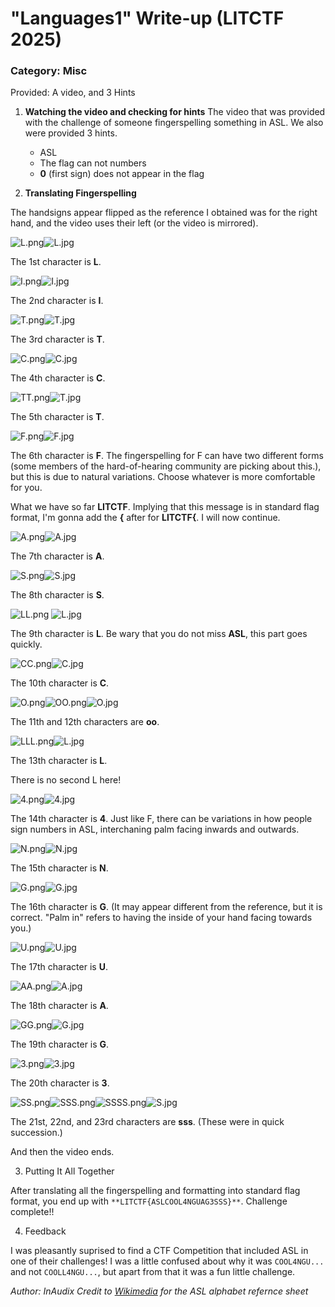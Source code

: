 # "Languages1" Write-up (LITCTF 2025)
### Category: Misc
Provided: A video, and 3 Hints

1. **Watching the video and checking for hints**
	The video that was provided with the challenge of someone fingerspelling something in ASL. We also were provided 3 hints.
	- ASL
    - The flag can not numbers
    - **0** (first sign) does not appear in the flag

2. **Translating Fingerspelling**

The handsigns  appear flipped as the reference I obtained was for the right hand, and the video uses their left (or the video is mirrored). 

![L.png](SCREENSHOTS/L.png "L.png")![L.jpg](REFERENCES/L.jpg)

The 1st character is **L**.

![I.png](SCREENSHOTS/I.png)![I.jpg](REFERENCES/I.jpg)

The 2nd character is **I**.

![T.png](SCREENSHOTS/T.png)![T.jpg](REFERENCES/T.jpg)

The 3rd character is **T**.

![C.png](SCREENSHOTS/C.png)![C.jpg](REFERENCES/C.jpg)

The 4th character is **C**.

![TT.png](SCREENSHOTS/TT.png)![T.jpg](REFERENCES/T.jpg)

The 5th character is **T**.

![F.png](SCREENSHOTS/F.png)![F.jpg](REFERENCES/F.jpg)

The 6th character is **F**. The fingerspelling for F can have two different forms (some members of the hard-of-hearing community are picking about this.), but this is due to natural variations. Choose whatever is more comfortable for you.

What we have so far **LITCTF**. Implying that this message is in standard flag format, I'm gonna add the **{** after for **LITCTF{**. I will now continue.

![A.png](SCREENSHOTS/A.png)![A.jpg](REFERENCES/A.jpg)

The 7th character is **A**.

![S.png](SCREENSHOTS/S.png)![S.jpg](REFERENCES/S.jpg)

The 8th character is **S**.

![LL.png](SCREENSHOTS/LL.png) ![L.jpg](REFERENCES/L.jpg)

The 9th character is **L**. Be wary that you do not miss **ASL**, this part goes quickly.

![CC.png](SCREENSHOTS/CC.png)![C.jpg](REFERENCES/C.jpg)

The 10th character is **C**.

![O.png](SCREENSHOTS/O.png)![OO.png](SCREENSHOTS/OO.png)![O.jpg](REFERENCES/O.jpg)

The 11th and 12th characters are **oo**.

![LLL.png](SCREENSHOTS/LLL.png)![L.jpg](REFERENCES/L.jpg)

The 13th character is **L**.

There is no second L here!

![4.png](SCREENSHOTS/4.png)![4.jpg](REFERENCES/4.jpg)

The 14th character is **4**. Just like F, there can be variations in how people sign numbers in ASL, interchaning palm facing inwards and outwards.

![N.png](SCREENSHOTS/N.png)![N.jpg](REFERENCES/N.jpg)

The 15th character is **N**.

![G.png](SCREENSHOTS/G.png)![G.jpg](REFERENCES/G.jpg)

The 16th character is **G**. (It may appear different from the reference, but it is correct. "Palm in" refers to having the inside of your hand facing towards you.)

![U.png](SCREENSHOTS/U.png)![U.jpg](REFERENCES/U.jpg)

The 17th character is **U**.

![AA.png](SCREENSHOTS/AA.png)![A.jpg](REFERENCES/A.jpg)

The 18th character is **A**.

![GG.png](SCREENSHOTS/GG.png)![G.jpg](REFERENCES/G.jpg)

The 19th character is **G**.

![3.png](SCREENSHOTS/3.png)![3.jpg](REFERENCES/3.jpg)

The 20th character is **3**.

![SS.png](SCREENSHOTS/SS.png)![SSS.png](SCREENSHOTS/SSS.png)![SSSS.png](SCREENSHOTS/SSSS.png)![S.jpg](REFERENCES/S.jpg)

The 21st, 22nd, and 23rd characters are **sss**. (These were in quick succession.)

And then the video ends.

3. Putting It All Together

After translating all the fingerspelling and formatting into standard flag format, you end up with `**LITCTF{ASLCOOL4NGUAG3SSS}**`. Challenge complete!!

4. Feedback

I was pleasantly suprised to find a CTF Competition that included ASL in one of their challenges! I was a little confused about why it was `COOL4NGU...` and not `COOLL4NGU...`, but apart from that it was a fun little challenge.

_Author: InAudix_
_Credit to [Wikimedia](https://commons.wikimedia.org/wiki/File:Asl_alphabet_gallaudet_ann.svg) for the ASL alphabet refernce sheet_
